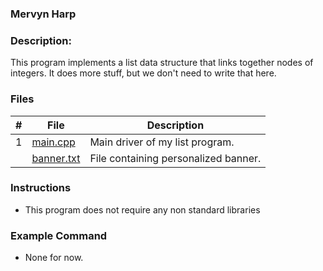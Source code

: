 ### Mervyn Harp
### Description:

This program implements a list data structure that links together nodes of integers. It does more stuff, but we don't need to write that here.

### Files

|   #   | File     | Description                      |
| :---: | -------- | -------------------------------- |
|   1   | [main.cpp](https://github.com/KoalaWizarder/2143-OOP-Harp/blob/main/Assignments/A03/main.cpp) | Main driver of my list program. |
|       | [banner.txt](https://github.com/KoalaWizarder/2143-OOP-Harp/blob/main/Assignments/A03/banner.txt) | File containing personalized banner. |


### Instructions

- This program does not require any non standard libraries

### Example Command

- None for now.
